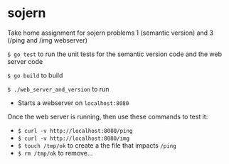 # sojern
Take home assignment for sojern problems 1 (semantic version) and 3 (/ping and /img webserver)

`$ go test` to run the unit tests for the semantic version code and the web server code

`$ go build` to build

`$ ./web_server_and_version` to run
* Starts a webserver on `localhost:8080`

Once the web server is running, then use these commands to test it:
* `$ curl -v http://localhost:8080/ping`
* `$ curl -v http://localhost:8080/img`
* `$ touch /tmp/ok` to create a the file that impacts `/ping`
* `$ rm /tmp/ok` to remove...
